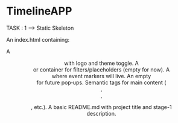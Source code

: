# TimelineAPP

TASK : 1 --> Static Skeleton

An index.html containing: 

A <header> with logo and theme toggle. 
A <nav> or container for filters/placeholders (empty for now). 
A <section id="timeline"> where event markers will live. 
An empty <div id="modal"> for future pop‑ups. 
Semantic tags for main content (<main>, <article>, <figure>, etc.). 
A basic README.md with project title and stage-1 description. 
